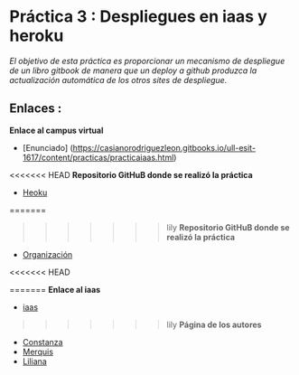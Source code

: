 # Práctica 3 : Despliegues en iaas y heroku

 *El objetivo de esta práctica es proporcionar un mecanismo de despliegue de un libro gitbook
 de manera que un deploy a github produzca la actualización automática de los otros sites de despliegue.*

## Enlaces  :

 **Enlace al campus virtual**

 * [Enunciado] (https://casianorodriguezleon.gitbooks.io/ull-esit-1617/content/practicas/practicaiaas.html)

<<<<<<< HEAD
**Repositorio GitHuB donde se realizó la práctica**
* [Heoku](https://dashboard.heroku.com/pipelines/9b1769af-da94-40eb-8471-02c9e5d27046)

=======
>>>>>>> lily
 **Repositorio GitHuB donde se realizó la práctica**

 * [Organización](https://github.com/ULL-ESIT-SYTW-1617/practica-despliegues-en-iaas-y-heroku-merquililycony.git)

<<<<<<< HEAD

=======
**Enlace al iaas**

 * [iaas](http://10.6.128.168:8080/)
 
>>>>>>> lily
 **Página de los autores**

 * [Constanza](http://alu0100673647.github.io)
 * [Merquis](http://merquis.github.io)
 * [Liliana](https://alu0100762846.github.io)
